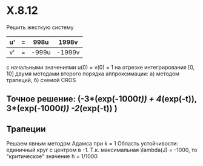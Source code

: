 # X.8.12
Решить жесткую систему 

| u' | = | 998u  | 1998v  |
|----|---|-------|--------|
| v' | = | -999u | -1999v |

с начальными значениями u(0) = v(0) = 1 на отрезке интегрирования [0, 10]
двумя методами второго порядка аппроксимации:
а) методом трапеций,
б) схемой CROS

## Точное решение: (-3*(exp(-1000*t)) + 4*(exp(-t)), 3*(exp(-1000*t)) -2*(exp(-t)) )

## Трапеции
Решаем явным методом Адамса при k = 1
Область устойчивости: единичный круг с центром в -1. Т.к. максимальная \lambda(J) = -1000, то "критическое" значение h = 1/1000
 
